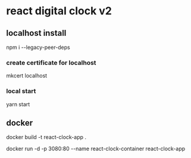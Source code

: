 # react digital clock v2

## localhost install

npm i --legacy-peer-deps

### create certificate for localhost

mkcert localhost

### local start

yarn start

## docker

docker build -t react-clock-app .

docker run -d -p 3080:80 --name react-clock-container react-clock-app
